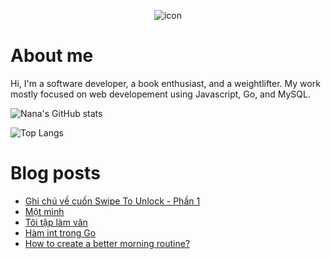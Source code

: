 <p align="center">
 <img width="auto" src="https://res.cloudinary.com/japananh/image/upload/v1638498299/Group_7_ltvipi.png" align="center" alt="icon" />
</p>

# About me

Hi, I'm a software developer, a book enthusiast, and a weightlifter. My work mostly focused on web developement using Javascript, Go, and MySQL.

![Nana's GitHub stats](https://github-readme-stats.vercel.app/api?username=japananh&theme=buefy&show_icons=true)

![Top Langs](https://github-readme-stats.vercel.app/api/top-langs/?username=japananh&layout=compact)

# Blog posts
<!-- BLOG-POST-LIST:START -->
- [Ghi chú về cuốn Swipe To Unlock - Phần 1](https://nanacoder.hashnode.dev/ghi-chu-ve-cuon-swipe-to-unlock-phan-1)
- [Một mình](https://nanacoder.hashnode.dev/mot-minh)
- [Tôi tập làm văn](https://nanacoder.hashnode.dev/toi-tap-lam-van)
- [Hàm int trong Go](https://nanacoder.hashnode.dev/ham-int-trong-go)
- [How to create a better morning routine?](https://nanacoder.hashnode.dev/how-to-create-a-better-morning-routine)
<!-- BLOG-POST-LIST:END -->
